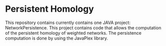 # Persistent Homology

This repository contains currently contains one JAVA project: NetworkPersistence. This project contains code that allows the computation of the persistent homology of weighted networks. The persistence computation is done by using the JavaPlex library. 
